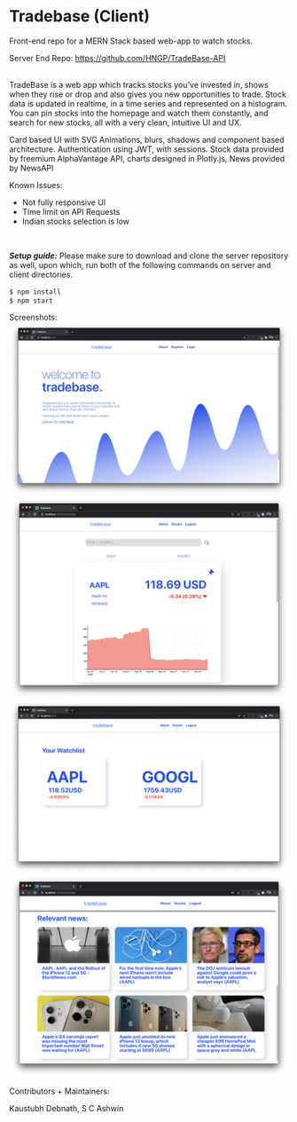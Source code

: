 
# Tradebase (Client)
Front-end repo for a MERN Stack based web-app to watch stocks.

Server End Repo: https://github.com/HNGP/TradeBase-API

<br>
TradeBase is a web app which tracks stocks you’ve invested in, shows when they rise or drop and also gives you new opportunities to trade. Stock data is updated in realtime, in a time series and represented on a histogram. You can pin stocks into the homepage and watch them constantly, and search for new stocks, all with a very clean, intuitive UI and UX.

Card based UI with SVG Animations, blurs, shadows and component based architecture.
Authentication using JWT, with sessions. 
Stock data provided by freemium AlphaVantage API, charts designed in Plotly.js, News provided by NewsAPI

Known Issues:
- Not fully responsive UI
- Time limit on API Requests
- Indian stocks selection is low
<br>


***Setup guide:***
Please make sure to download and clone the server repository as well, upon which, run both of the following commands on server and client directories.
```
$ npm install
$ npm start
```

Screenshots:
<img src="./readmeimg/img1.png">
<img src="./readmeimg/img2.png">
<img src="./readmeimg/img3.png">
<img src="./readmeimg/img4.png">


Contributors + Maintainers:

Kaustubh Debnath,
S C Ashwin
